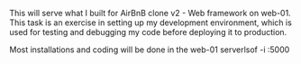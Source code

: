 This will serve what I built for AirBnB clone v2 - Web framework on web-01. This task is an exercise in setting up my development environment, which is used for testing and debugging my code before deploying it to production.

Most installations and coding will be done in the web-01 serverlsof -i :5000
